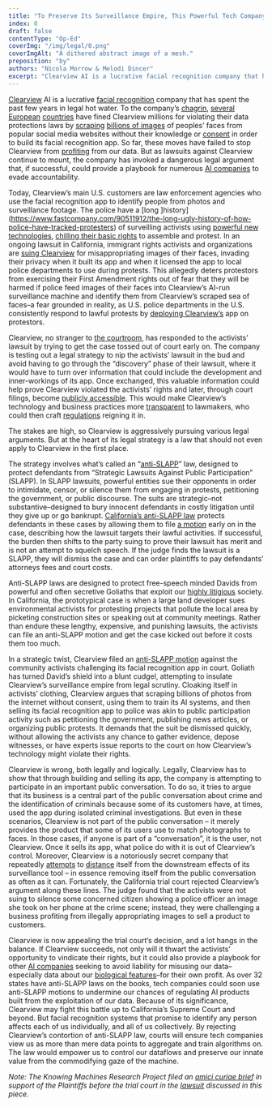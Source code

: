 ```yaml
---
title: "To Preserve Its Surveillance Empire, This Powerful Tech Company Is Deploying a Free Speech Law Meant to Protect Traditional Activists From Bogus Lawsuits"
index: 0
draft: false
contentType: "Op-Ed"
coverImg: "/img/legal/0.png"
coverImgAlt: "A dithered abstract image of a mesh."
preposition: "by"
authors: "Nicola Morrow & Melodi Dincer"
excerpt: "Clearview AI is a lucrative facial recognition company that has spent the past few years in legal hot water. To the company’s chagrin, several European countries have fined Clearview millions for violating their data protections laws by scraping billions of images of peoples’ faces from popular social media websites without their knowledge or consent in order to build its facial recognition app. So far, these moves have failed to stop Clearview from profiting from our data. But as lawsuits against Clearview continue to mount, the company has invoked a dangerous legal argument that, if successful, could provide a playbook for numerous AI companies to evade accountability."
---
```



[Clearview](https://www.nytimes.com/2020/01/18/technology/clearview-privacy-facial-recognition.html) AI is a lucrative [facial recognition](https://www.nytimes.com/wirecutter/blog/how-facial-recognition-works/) company that has spent the past few years in legal hot water. To the company’s [chagrin](https://www.theguardian.com/technology/2022/may/25/techscape-clearview-ai-facial-recognition-fine), [several](https://techcrunch.com/2023/05/10/clearview-ai-another-cnil-gspr-fine/) [European](https://edpb.europa.eu/news/national-news/2022/facial-recognition-italian-sa-fines-clearview-ai-eur-20-million_en) [countries](https://techcrunch.com/2022/07/13/clearview-greek-ban-order/) have fined Clearview millions for violating their data protections laws by [scraping](https://www.wired.com/story/clearview-ai-scraping-web/) [billions of images](https://www.businessinsider.com/clearview-scraped-30-billion-images-facebook-police-facial-recogntion-database-2023-4) of peoples’ faces from popular social media websites without their knowledge or [consent](https://jolt.law.harvard.edu/digest/clearview-ai-responds-to-cease-and-desist-letters-by-claiming-first-amendment-right-to-publicly-available-data) in order to build its facial recognition app. So far, these moves have failed to stop Clearview from [profiting](https://www.nytimes.com/2021/07/21/technology/clearview-ai-valuation.html) from our data. But as lawsuits against Clearview continue to mount, the company has invoked a dangerous legal argument that, if successful, could provide a playbook for numerous [AI companies](https://news.artnet.com/art-world/class-action-lawsuit-lensa-ai-prisma-labs-biometric-information-2257096) to evade accountability. 

Today, Clearview’s main U.S. customers are law enforcement agencies who use the facial recognition app to identify people from photos and surveillance footage. The police have a [long ]history](https://www.fastcompany.com/90511912/the-long-ugly-history-of-how-police-have-tracked-protesters) of surveilling activists using [powerful new technologies](https://www.eff.org/press/releases/eff-aclu-brief-sfpd-violated-surveillance-law-spying-protests-black-lives), [chilling their basic rights](https://freedomhouse.org/article/how-domestic-spying-tools-undermine-racial-justice-protests) to assemble and protest. In an ongoing lawsuit in California, immigrant rights activists and organizations are [suing Clearview](https://www.justfutureslaw.org/legal-filings/clearview) for misappropriating images of their faces, invading their privacy when it built its app and when it licensed the app to local police departments to use during protests. This allegedly deters protestors from exercising their First Amendment rights out of fear that they will be harmed if police feed images of their faces into Clearview’s AI-run surveillance machine and identify them from Clearview’s scraped sea of faces–a fear grounded in reality, as U.S. police departments in the U.S. consistently respond to lawful protests by [deploying Clearview’s](https://onezero.medium.com/facial-recognition-is-law-enforcements-newest-weapon-against-protestors-c7a9760e46eb) app on protestors.

Clearview, no stranger to [the courtroom](https://www.aclu.org/cases/aclu-v-clearview-ai), has responded to the activists’ lawsuit by trying to get the case tossed out of court early on. The company is testing out a legal strategy to nip the activists’ lawsuit in the bud and avoid having to go through the “discovery” phase of their lawsuit, where it would have to turn over information that could include the development and inner-workings of its app. Once exchanged, this valuable information could help prove Clearview violated the activists’ rights and later, through court filings, become [publicly accessible](https://www.reuters.com/investigates/special-report/usa-courts-secrecy-lobbyist/). This would make Clearview’s technology and business practices more [transparent](https://www.gmfus.org/news/transparency-and-accountability-mechanisms-facial-recognition) to lawmakers, who could then craft [regulations](https://www.congress.gov/bill/117th-congress/senate-bill/2052/text) reigning it in. 

The stakes are high, so Clearview is aggressively pursuing various legal arguments. But at the heart of its legal strategy is a law that should not even apply to Clearview in the first place. 

The strategy involves what’s called an “[anti-SLAPP](https://www.rcfp.org/anti-slapp-legal-guide/#:~:text=Anti%2DSLAPP%20laws%20provide%20defendants,%2C%20petition%2C%20or%20association%20rights.)” law, designed to protect defendants from “Strategic Lawsuits Against Public Participation” (SLAPP). In SLAPP lawsuits, powerful entities sue their opponents in order to intimidate, censor, or silence them from engaging in protests, petitioning the government, or public discourse. The suits are strategic–not substantive–designed to bury innocent defendants in costly litigation until they give up or go bankrupt. [California’s anti-SLAPP law](https://www.sfbar.org/wp-content/uploads/2021/06/anti-slapp.pdf) protects defendants in these cases by allowing them to file [a motion](https://leginfo.legislature.ca.gov/faces/codes_displaySection.xhtml?sectionNum=425.16.&lawCode=CCP) early on in the case, describing how the lawsuit targets their lawful activities. If successful, the burden then shifts to the party suing to prove their lawsuit has merit and is not an attempt to squelch speech. If the judge finds the lawsuit is a SLAPP, they will dismiss the case and can order plaintiffs to pay defendants’ attorneys fees and court costs.

Anti-SLAPP laws are designed to protect free-speech minded Davids from powerful and often secretive Goliaths that exploit our [highly litigious](https://statmodeling.stat.columbia.edu/2015/12/03/why-us-litigious/) society. In California, the prototypical case is when a large land developer sues environmental activists for protesting projects that pollute the local area by picketing construction sites or speaking out at community meetings. Rather than endure these lengthy, expensive, and punishing lawsuits, the activists can file an anti-SLAPP motion and get the case kicked out before it costs them too much. 

In a strategic twist, Clearview filed an [anti-SLAPP motion](https://drive.google.com/drive/recent) against the community activists challenging its facial recognition app in court. Goliath has turned David’s shield into a blunt cudgel, attempting to insulate Clearview’s surveillance empire from legal scrutiny. Cloaking itself in activists’ clothing, Clearview argues that scraping billions of photos from the internet without consent, using them to train its AI systems, and then selling its facial recognition app to police was akin to public participation activity such as petitioning the government, publishing news articles, or organizing public protests. It demands that the suit be dismissed quickly, without allowing the activists any chance to gather evidence, depose witnesses, or have experts issue reports to the court on how Clearview’s technology might violate their rights.

Clearview is wrong, both legally and logically. Legally, Clearview has to show that through building and selling its app, the company is attempting to participate in an important public conversation. To do so, it tries to argue that its business is a central part of the public conversation about crime and the identification of criminals because some of its customers have, at times, used the app during isolated criminal investigations. But even in these scenarios, Clearview is not part of the public conversation – it merely provides the product that some of its users use to match photographs to faces. In those cases, if anyone is part of a “conversation”, it is the user, not Clearview. Once it sells its app, what police do with it is out of Clearview’s control. Moreover, Clearview is a notoriously secret company that repeatedly [attempts](https://www.clearview.ai/principles) to [distance](https://www.nytimes.com/2023/03/31/technology/facial-recognition-false-arrests.html) itself from the downstream effects of its surveillance tool – in essence removing itself from the public conversation as often as it can. Fortunately, the California trial court rejected Clearview’s argument along these lines. The judge found that the activists were not suing to silence some concerned citizen showing a police officer an image she took on her phone at the crime scene; instead, they were challenging a business profiting from illegally appropriating images to sell a product to customers. 

Clearview is now appealing the trial court’s decision, and a lot hangs in the balance. If Clearview succeeds, not only will it thwart the activists’ opportunity to vindicate their rights, but it could also provide a playbook for other [AI companies](https://www.reuters.com/legal/texas-sues-google-allegedly-capturing-biometric-data-millions-without-consent-2022-10-20/) seeking to avoid liability for misusing our data–especially data about our [biological features](https://legal.thomsonreuters.com/en/insights/articles/the-basics-usage-and-privacy-concerns-of-biometric-data)–for their own profit. As over 32 states have anti-SLAPP laws on the books, tech companies could soon use anti-SLAPP motions to undermine our chances of regulating AI products built from the exploitation of our data. Because of its significance, Clearview may fight this battle up to California’s Supreme Court and beyond. But facial recognition systems that promise to identify any person affects each of us individually, and all of us collectively. By rejecting Clearview’s contortion of anti-SLAPP law, courts will ensure tech companies view us as more than mere data points to aggregate and train algorithms on. The law would empower us to control our dataflows and preserve our innate value from the commodifying gaze of the machine.


*Note: The Knowing Machines Research Project filed an [amici curiae brief](https://papers.ssrn.com/sol3/papers.cfm?abstract_id=4238870) in support of the Plaintiffs before the trial court in the [lawsuit](https://www.justfutureslaw.org/legal-filings/clearview) discussed in this piece.*
